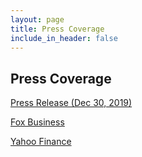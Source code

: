 ```yaml
---
layout: page
title: Press Coverage
include_in_header: false
---
```


## Press Coverage ##

[Press Release (Dec 30, 2019)](https://www.prnewswire.com/news-releases/my-limit-launches-on-ios--android-to-help-prevent-drunk-driving-on-new-years-eve-and-in-2020-300979959.html)

[Fox Business](https://www.foxbusiness.com/lifestyle/new-years-eve-drunk-driving-mobile-app-lets-you-check-bac)

[Yahoo Finance](https://finance.yahoo.com/news/app-lets-check-bac-eve-000812409.html)
